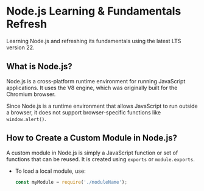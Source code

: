 # Node.js Learning & Fundamentals Refresh  

Learning Node.js and refreshing its fundamentals using the latest LTS version 22.  

## What is Node.js?  
Node.js is a cross-platform runtime environment for running JavaScript applications. It uses the V8 engine, which was originally built for the Chromium browser.  

Since Node.js is a runtime environment that allows JavaScript to run outside a browser, it does not support browser-specific functions like `window.alert()`.  

## How to Create a Custom Module in Node.js?  
A custom module in Node.js is simply a JavaScript function or set of functions that can be reused. It is created using `exports` or `module.exports`.  

- To load a local module, use:  
  ```js
  const myModule = require('./moduleName');
